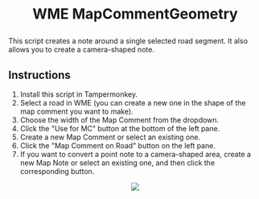 # <p align="center">WME MapCommentGeometry</p>

This script creates a note around a single selected road segment. It also allows you to create a camera-shaped note.

## Instructions
1) Install this script in Tampermonkey.
2) Select a road in WME (you can create a new one in the shape of the map comment you want to make).
3) Choose the width of the Map Comment from the dropdown.
4) Click the "Use for MC" button at the bottom of the left pane.
5) Create a new Map Comment or select an existing one.
6) Click the "Map Comment on Road" button on the left pane.
7) If you want to convert a point note to a camera-shaped area, create a new Map Note or select an existing one, and then click the corresponding button.

<p align="center"><a href="https://raw.githubusercontent.com/YULWaze/WME-MapCommentGeometry/main/WME%20MapCommentGeometry.user.js"><img src="https://i.ibb.co/JzHFKzj/button-install-here.png"></a></p>
